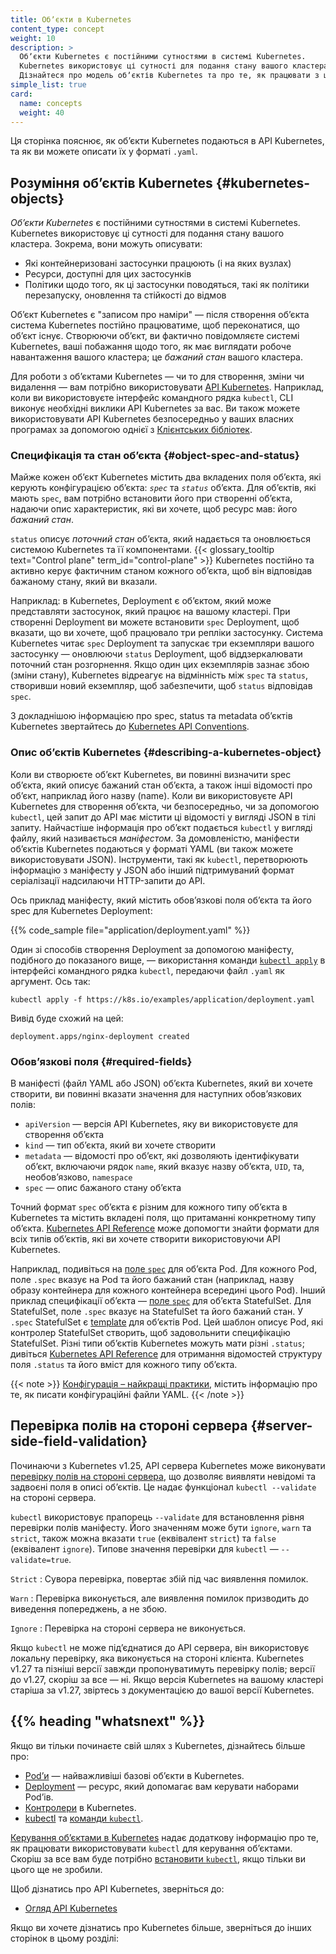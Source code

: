 ```yaml
---
title: Обʼєкти в Kubernetes
content_type: concept
weight: 10
description: >
  Обʼєкти Kubernetes є постійними сутностями в системі Kubernetes.
  Kubernetes використовує ці сутності для подання стану вашого кластера.
  Дізнайтеся про модель обʼєктів Kubernetes та про те, як працювати з цими обʼєктами.
simple_list: true
card:
  name: concepts
  weight: 40
---
```


<!-- overview -->

Ця сторінка пояснює, як обʼєкти Kubernetes подаються в API Kubernetes, та як ви можете описати їх у форматі `.yaml`.

<!-- body -->

## Розуміння обʼєктів Kubernetes {#kubernetes-objects}

*Обʼєкти Kubernetes* є постійними сутностями в системі Kubernetes. Kubernetes використовує ці сутності для подання стану вашого кластера. Зокрема, вони можуть описувати:

* Які контейнеризовані застосунки працюють (і на яких вузлах)
* Ресурси, доступні для цих застосунків
* Політики щодо того, як ці застосунки поводяться, такі як політики перезапуску, оновлення та стійкості до відмов

Обʼєкт Kubernetes є "записом про наміри" — після створення обʼєкта система Kubernetes постійно працюватиме, щоб переконатися, що обʼєкт існує. Створюючи обʼєкт, ви фактично повідомляєте системі Kubernetes, ваші побажання щодо того, як має виглядати робоче навантаження вашого кластера; це *бажаний стан* вашого кластера.

Для роботи з обʼєктами Kubernetes — чи то для створення, зміни чи видалення — вам потрібно використовувати [API Kubernetes](/docs/concepts/overview/kubernetes-api/). Наприклад, коли ви використовуєте інтерфейс командного рядка `kubectl`, CLI виконує необхідні виклики API Kubernetes за вас. Ви також можете використовувати API Kubernetes безпосередньо у ваших власних програмах за допомогою однієї з [Клієнтських бібліотек](/docs/reference/using-api/client-libraries/).

### Специфікація та стан обʼєкта {#object-spec-and-status}

Майже кожен обʼєкт Kubernetes містить два вкладених поля обʼєкта, які керують конфігурацією обʼєкта: *`spec`* та *`status`* обʼєкта. Для обʼєктів, які мають `spec`, вам потрібно встановити його при створенні обʼєкта, надаючи опис характеристик, які ви хочете, щоб ресурс мав: його *бажаний стан*.

`status` описує *поточний стан* обʼєкта, який надається та оновлюється системою Kubernetes та її компонентами. {{< glossary_tooltip text="Control plane" term_id="control-plane" >}} Kubernetes постійно та активно керує фактичним станом кожного обʼєкта, щоб він відповідав бажаному стану, який ви вказали.

Наприклад: в Kubernetes, Deployment є обʼєктом, який може представляти застосунок, який працює на вашому кластері. При створенні Deployment ви можете встановити `spec` Deployment, щоб вказати, що ви хочете, щоб працювало три репліки застосунку. Система Kubernetes читає `spec` Deployment та запускає три екземпляри вашого застосунку — оновлюючи `status` Deployment, щоб віддзеркалювати поточний стан розгорнення. Якщо один цих екземплярів зазнає збою (зміни стану), Kubernetes відреагує на відмінність між `spec` та `status`, створивши новий екземпляр, щоб забезпечити, щоб `status` відповідав `spec`.

З докладнішою інформацією про spec, status та metadata обʼєктів Kubernetes звертайтесь до [Kubernetes API Conventions](https://git.k8s.io/community/contributors/devel/sig-architecture/api-conventions.md).

### Опис обʼєктів Kubernetes {#describing-a-kubernetes-object}

Коли ви створюєте обʼєкт Kubernetes, ви повинні визначити spec обʼєкта, який описує бажаний стан обʼєкта, а також інші відомості про обʼєкт, наприклад його назву (name). Коли ви використовуєте API Kubernetes для створення обʼєкта, чи безпосередньо, чи за допомогою `kubectl`, цей запит до API має містити ці відомості у вигляді JSON в тілі запиту. Найчастіше інформація про обʼєкт подається `kubectl` у вигляді файлу, який називається *маніфестом*. За домовленістю, маніфести обʼєктів Kubernetes подаються у форматі YAML (ви також можете використовувати JSON). Інструменти, такі як `kubectl`, перетворюють інформацію з маніфесту у JSON або інший підтримуваний формат серіалізації надсилаючи HTTP-запити до API.

Ось приклад маніфесту, який містить обовʼязкові поля обʼєкта та його spec для Kubernetes Deployment:

{{% code_sample file="application/deployment.yaml" %}}

Один зі способів створення Deployment за допомогою маніфесту, подібного до показаного вище, — використання команди [`kubectl apply`](/docs/reference/generated/kubectl/kubectl-commands#apply) в інтерфейсі командного рядка `kubectl`, передаючи файл `.yaml` як аргумент. Ось так:

```shell
kubectl apply -f https://k8s.io/examples/application/deployment.yaml
```

Вивід буде схожий на цей:

```output
deployment.apps/nginx-deployment created
```

### Обовʼязкові поля {#required-fields}

В маніфесті (файл YAML або JSON) обʼєкта Kubernetes, який ви хочете створити, ви повинні вказати значення для наступних обовʼязкових полів:

* `apiVersion` — версія API Kubernetes, яку ви використовуєте для створення обʼєкта
* `kind` — тип обʼєкта, який ви хочете створити
* `metadata` — відомості про обʼєкт, які дозволяють ідентифікувати обʼєкт, включаючи рядок `name`, який вказує назву обʼєкта, `UID`, та, необовʼязково, `namespace`
* `spec` — опис бажаного стану обʼєкта

Точний формат `spec` обʼєкта є різним для кожного типу обʼєкта в Kubernetes та містить вкладені поля, що притаманні конкретному типу обʼєкта. [Kubernetes API Reference](/docs/reference/kubernetes-api/) може допомогти знайти формати для всіх типів обʼєктів, які ви хочете створити використовуючи API Kubernetes.

Наприклад, подивіться на [поле `spec`](/docs/reference/kubernetes-api/workload-resources/pod-v1/#PodSpec) для обʼєкта Pod. Для кожного Pod, поле `.spec` вказує на Pod та його бажаний стан (наприклад, назву образу контейнера для кожного контейнера всередині цього Pod). Інший приклад специфікації обʼєкта — [поле `spec`](/docs/reference/kubernetes-api/workload-resources/stateful-set-v1/#StatefulSetSpec) для обʼєкта StatefulSet. Для StatefulSet, поле `.spec` вказує на StatefulSet та його бажаний стан. У `.spec` StatefulSet є [template](/docs/concepts/workloads/pods/#pod-templates) для обʼєктів Pod. Цей шаблон описує Pod, які контролер StatefulSet створить, щоб задовольнити специфікацію StatefulSet. Різні типи обʼєктів Kubernetes можуть мати різні `.status`; дивіться [Kubernetes API Reference](/docs/reference/kubernetes-api/) для отримання відомостей структуру поля `.status` та його вміст для кожного типу обʼєкта.

{{< note >}}
[Конфігурація – найкращі практики](/docs/concepts/configuration/overview/), містить інформацію про те, як писати конфігураційні файли YAML.
{{< /note >}}

## Перевірка полів на стороні сервера {#server-side-field-validation}

Починаючи з Kubernetes v1.25, API сервера Kubernetes може виконувати [перевірку полів на стороні сервера](/docs/reference/using-api/api-concepts/#field-validation), що дозволяє виявляти невідомі та задвоєні поля в описі обʼєктів. Це надає функціонал `kubectl --validate` на стороні сервера.

`kubectl` використовує прапорець `--validate` для встановлення рівня перевірки полів маніфесту. Його значенням може бути `ignore`, `warn` та `strict`, також можна вказати `true` (еквівалент `strict`) та `false` (еквівалент `ignore`). Типове значення перевірки для `kubectl` — `--validate=true`.

`Strict`
: Сувора перевірка, повертає збій під час виявлення помилок.

`Warn`
: Перевірка виконується, але виявлення помилок призводить до виведення попереджень, а не збою.

`Ignore`
: Перевірка на стороні сервера не виконується.

Якщо `kubectl` не може підʼєднатися до API сервера, він використовує локальну перевірку, яка виконується на стороні клієнта. Kubernetes v1.27 та пізніші версії завжди пропонуватимуть перевірку полів; версії до v1.27, скоріш за все — ні. Якщо версія Kubernetes на вашому кластері старіша за v1.27, звіртесь з документацією до вашої версії Kubernetes.

## {{% heading "whatsnext" %}}

Якщо ви тільки починаєте свій шлях з Kubernetes, дізнайтесь більше про:

* [Podʼи](/docs/concepts/workloads/pods/) — найважливіші базові обʼєкти в Kubernetes.
* [Deployment](/docs/concepts/workloads/controllers/deployment/) — ресурс, який допомагає вам керувати наборами Podʼів.
* [Контролери](/docs/concepts/architecture/controller/) в Kubernetes.
* [kubectl](/docs/reference/kubectl/) та [команди `kubectl`](/docs/reference/generated/kubectl/kubectl-commands/).

[Керування обʼєктами в Kubernetes](/docs/concepts/overview/working-with-objects/object-management/) надає додаткову інформацію про те, як працювати використовувати `kubectl` для керування обʼєктами. Скоріш за все вам буде потрібно [встановити `kubectl`](/docs/tasks/tools/install-kubectl/), якщо тільки ви цього ще не зробили.

Щоб дізнатись про API Kubernetes, зверніться до:

* [Огляд API Kubernetes](/docs/reference/using-api/)

Якщо ви хочете дізнатись про Kubernetes більше, зверніться до інших сторінок в цьому розділі:

<!-- Docsy automatically includes a list of pages in the section -->
